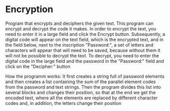 # Encryption
Program that encrypts and deciphers the given text.
This program can encrypt and decrypt the code it makes. In order to encrypt the text, you need to enter it in a large field and click the Encrypt button. Subsequently, a digital code will appear on the text field, which is the encrypted text, and in the field below, next to the inscription "Password:", a set of letters and characters will appear that will need to be saved, because without them it will not be possible to decrypt the text.
To decrypt, you need to enter the digital code in the large field and the password in the "Password:" field and click on the "Decipher:" button

How the programm works:
It first creates a string full of password elements and then creates a list containing the sum of the parallel element codes from the password and text strings. Then the program divides this list into several blocks and changes their position, so that at the end we get the encoded text, where all the elements are replaced by different character codes and, in addition, the letters change their position
